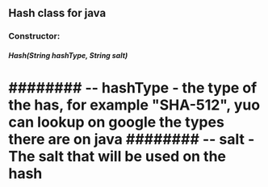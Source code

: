 ## Hash class for java
### Constructor:
##### Hash(String hashType, String salt)
######## -- hashType - the type of the has, for example "SHA-512", yuo can lookup on google the types there are on java
######## -- salt - The salt that will be used on the hash
====================================================================================================================
